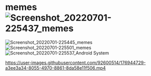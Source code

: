 # memes![Screenshot_20220701-225437_memes](https://user-images.githubusercontent.com/92600514/176944585-e7d9dea2-018a-4e0e-a610-e0e8a7a6270b.jpg|width=100)
![Screenshot_20220701-225445_memes](https://user-images.githubusercontent.com/92600514/176944604-49bee3e4-d778-4f8d-914b-2df5c735c85b.jpg)
![Screenshot_20220701-225501_memes](https://user-images.githubusercontent.com/92600514/176944639-8a4d0247-1d6e-4afe-8c27-54a3127a53a0.jpg)
![Screenshot_20220701-225537_Android System](https://user-images.githubusercontent.com/92600514/176944653-007b8601-daa3-4159-83a5-d7ae71ee6cdc.jpg)


https://user-images.githubusercontent.com/92600514/176944729-a3ee3a34-8055-4970-8861-8da58e11f506.mp4

